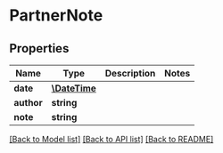 # PartnerNote

## Properties
Name | Type | Description | Notes
------------ | ------------- | ------------- | -------------
**date** | [**\DateTime**](\DateTime.md) |  | 
**author** | **string** |  | 
**note** | **string** |  | 

[[Back to Model list]](../README.md#documentation-for-models) [[Back to API list]](../README.md#documentation-for-api-endpoints) [[Back to README]](../README.md)


